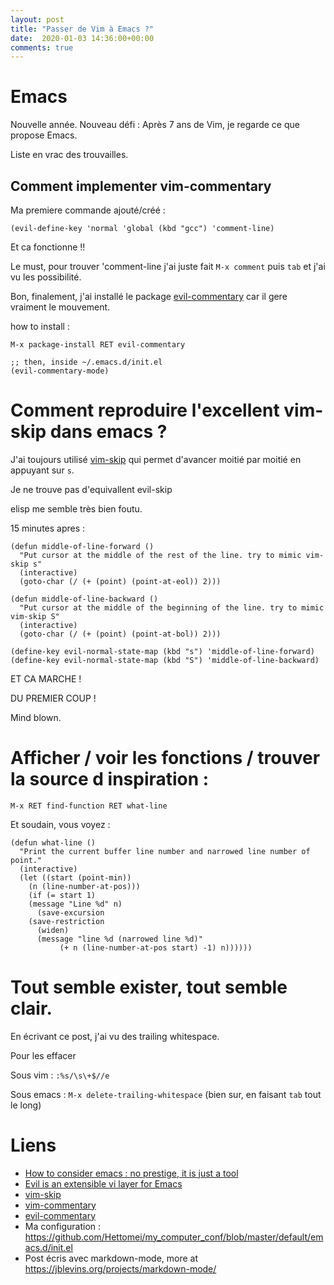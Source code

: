 ```yaml
---
layout: post
title: "Passer de Vim à Emacs ?"
date:  2020-01-03 14:36:00+00:00
comments: true
---
```


# Emacs

Nouvelle année. Nouveau défi : Après 7 ans de Vim, je regarde ce que propose Emacs.

Liste en vrac des trouvailles.

## Comment implementer vim-commentary

Ma premiere commande ajouté/créé :

```
(evil-define-key 'normal 'global (kbd "gcc") 'comment-line)
```

Et ca fonctionne !!

Le must, pour trouver 'comment-line j'ai juste fait `M-x comment` puis `tab` et j'ai vu les possibilité.

Bon, finalement, j'ai installé le package [evil-commentary](https://github.com/linktohack/evil-commentary) car il gere vraiment le mouvement.

how to install :
```
M-x package-install RET evil-commentary

;; then, inside ~/.emacs.d/init.el
(evil-commentary-mode)
```

# Comment reproduire l'excellent vim-skip dans emacs ?

J'ai toujours utilisé [vim-skip](https://github.com/jayflo/vim-skip) qui permet d'avancer
moitié par moitié en appuyant sur `s`.

Je ne trouve pas d'equivallent evil-skip

elisp me semble très bien foutu.

15 minutes apres :

```
(defun middle-of-line-forward ()
  "Put cursor at the middle of the rest of the line. try to mimic vim-skip s"
  (interactive)
  (goto-char (/ (+ (point) (point-at-eol)) 2)))

(defun middle-of-line-backward ()
  "Put cursor at the middle of the beginning of the line. try to mimic vim-skip S"
  (interactive)
  (goto-char (/ (+ (point) (point-at-bol)) 2)))

(define-key evil-normal-state-map (kbd "s") 'middle-of-line-forward)
(define-key evil-normal-state-map (kbd "S") 'middle-of-line-backward)
```

ET CA MARCHE !

DU PREMIER COUP !

Mind blown.

# Afficher / voir les fonctions / trouver la source d inspiration :

```
M-x RET find-function RET what-line
```

Et soudain, vous voyez :

```
(defun what-line ()
  "Print the current buffer line number and narrowed line number of point."
  (interactive)
  (let ((start (point-min))
	(n (line-number-at-pos)))
    (if (= start 1)
	(message "Line %d" n)
      (save-excursion
	(save-restriction
	  (widen)
	  (message "line %d (narrowed line %d)"
		   (+ n (line-number-at-pos start) -1) n))))))
```

# Tout semble exister, tout semble clair.

En écrivant ce post, j'ai vu des trailing whitespace.

Pour les effacer

Sous vim : `:%s/\s\+$//e`

Sous emacs : `M-x delete-trailing-whitespace` (bien sur, en faisant `tab` tout le long)

# Liens

+ [How to consider emacs : no prestige, it is just a tool](https://www.youtube.com/watch?v=FLjbKuoBlXs)
+ [Evil is an extensible vi layer for Emacs](https://evil.readthedocs.io/en/latest/overview.html#installation-via-package-el)
+ [vim-skip](https://github.com/jayflo/vim-skip)
+ [vim-commentary](https://github.com/tpope/vim-commentary)
+ [evil-commentary](https://github.com/linktohack/evil-commentary)
+ Ma configuration : <https://github.com/Hettomei/my_computer_conf/blob/master/default/emacs.d/init.el>
+ Post écris avec markdown-mode, more at <https://jblevins.org/projects/markdown-mode/>
